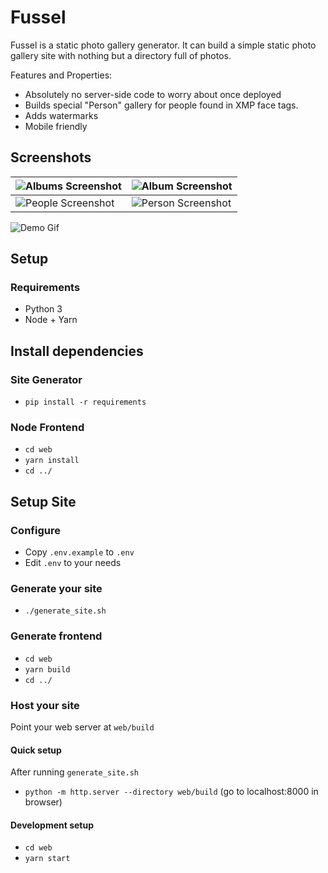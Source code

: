 # Fussel

Fussel is a static photo gallery generator. It can build a simple static photo gallery site
with nothing but a directory full of photos. 

Features and Properties:
 - Absolutely no server-side code to worry about once deployed
 - Builds special "Person" gallery for people found in XMP face tags.
 - Adds watermarks
 - Mobile friendly
 
## Screenshots
| ![Albums Screenshot](https://user-images.githubusercontent.com/153700/81897761-1e904780-956c-11ea-9450-fbdb286b95fc.png?raw=true "Albums Screenshot") | ![Album Screenshot](https://user-images.githubusercontent.com/153700/81897716-120bef00-956c-11ea-9204-b8e90ffb24f8.png?raw=true "Album Screenshot") |  
|---|---|
| ![People Screenshot](https://user-images.githubusercontent.com/153700/81897685-fef91f00-956b-11ea-8df6-9c23fad83bb2.png?raw=true "People Screenshot") | ![Person Screenshot](https://user-images.githubusercontent.com/153700/81897698-091b1d80-956c-11ea-9acb-6195d9673407.png?raw=true "PersonScreenshot") | 

![Demo Gif](https://user-images.githubusercontent.com/153700/81898094-d58cc300-956c-11ea-90eb-f8ce5561f63d.gif?raw=true "Modal Screenshot")

## Setup

### Requirements

 - Python 3
 - Node + Yarn

## Install dependencies

### Site Generator
 - `pip install -r requirements`
 
### Node Frontend
 - `cd web`
 - `yarn install`
 - `cd ../`
 
## Setup Site

### Configure

 - Copy `.env.example` to `.env`
 - Edit `.env` to your needs
 
### Generate your site

 - `./generate_site.sh`
 
 ### Generate frontend

 - `cd web`
 - `yarn build`
 - `cd ../`
 
 
### Host your site

Point your web server at `web/build`

#### Quick setup

After running `generate_site.sh`

 - `python -m http.server --directory web/build` (go to localhost:8000 in browser)

#### Development setup

 - `cd web`
 - `yarn start`

